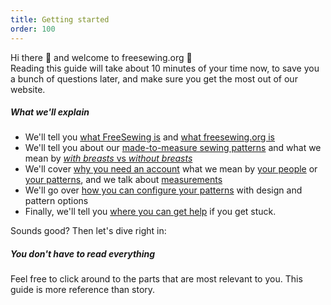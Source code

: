 ```yaml
---
title: Getting started
order: 100
---
```


Hi there 👋 and welcome to freesewing.org 🙂\
Reading this guide will take about 10 minutes of your time now,
to save you a bunch of questions later, and make sure you get the most out of our website.

##### What we'll explain

- We'll tell you [what FreeSewing is][1] and [what freesewing.org is][2]
- We'll tell you about our [made-to-measure sewing patterns][3]
  and what we mean by [_with breasts_ vs _without breasts_][4]
- We'll cover [why you need an account][5]
  what we mean by [your people][6] or [your patterns][7], and we talk about [measurements][8]
- We'll go over [how you can configure your patterns][9] with design and pattern options
- Finally, we'll tell you [where you can get help][10] if you get stuck.

Sounds good? Then let's dive right in:

<ReadMore list />

<Tip>

##### You don't have to read everything

Feel free to click around to the parts that are most relevant to you.
This guide is more reference than story.

</Tip>

[1]: /docs/guide/what/

[2]: /docs/guide/website/

[3]: /docs/guide/mtm/

[4]: /docs/guide/breasts/

[5]: /docs/guide/account/

[6]: /docs/guide/people/

[7]: /docs/guide/patterns/

[8]: /docs/guide/measurements/

[9]: /docs/guide/options/

[10]: /docs/guide/help/
